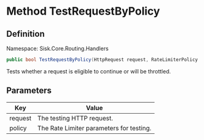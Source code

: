 # Method TestRequestByPolicy

## Definition
Namespace: Sisk.Core.Routing.Handlers

```csharp
public bool TestRequestByPolicy(HttpRequest request, RateLimiterPolicy policy)
```

Tests whether a request is eligible to continue or will be throttled.

## Parameters

| Key | Value |
| --- | --- |
| request | The testing HTTP request. | 
| policy | The Rate Limiter parameters for testing. | 

